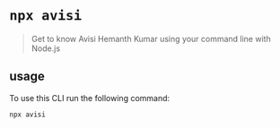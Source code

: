 # `npx avisi`

> Get to know Avisi Hemanth Kumar using your command line with Node.js

## usage

To use this CLI run the following command:

```sh
npx avisi
```
